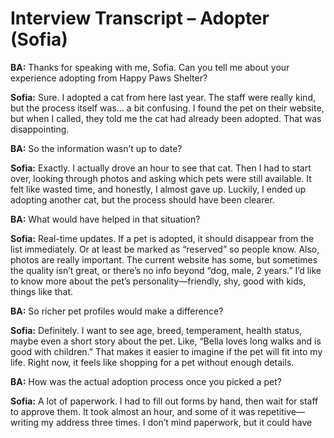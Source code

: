 # Interview Transcript – Adopter (Sofia)

**BA:** Thanks for speaking with me, Sofia. Can you tell me about your experience adopting from Happy Paws Shelter?

**Sofia:** Sure. I adopted a cat from here last year. The staff were really kind, but the process itself was… a bit confusing. I found the pet on their website, but when I called, they told me the cat had already been adopted. That was disappointing.

**BA:** So the information wasn’t up to date?

**Sofia:** Exactly. I actually drove an hour to see that cat. Then I had to start over, looking through photos and asking which pets were still available. It felt like wasted time, and honestly, I almost gave up. Luckily, I ended up adopting another cat, but the process should have been clearer.

**BA:** What would have helped in that situation?

**Sofia:** Real-time updates. If a pet is adopted, it should disappear from the list immediately. Or at least be marked as “reserved” so people know. Also, photos are really important. The current website has some, but sometimes the quality isn’t great, or there’s no info beyond “dog, male, 2 years.” I’d like to know more about the pet’s personality—friendly, shy, good with kids, things like that.

**BA:** So richer pet profiles would make a difference?

**Sofia:** Definitely. I want to see age, breed, temperament, health status, maybe even a short story about the pet. Like, “Bella loves long walks and is good with children.” That makes it easier to imagine if the pet will fit into my life. Right now, it feels like shopping for a pet without enough details.

**BA:** How was the actual adoption process once you picked a pet?

**Sofia:** A lot of paperwork. I had to fill out forms by hand, then wait for staff to approve them. It took almost an hour, and some of it was repetitive—writing my address three times. I don’t mind paperwork, but it could have been faster. If I could have filled it out online beforehand, that would have saved a lot of time.

**BA:** What about communication with the shelter staff?

**Sofia:** They were friendly, but sometimes information got lost. For example, I asked about vaccination records, and it took a while for someone to find the right folder. I think they do their best, but without a proper system, it’s messy. If I could log into a portal and see “Your pet has received X vaccinations, next due on Y date,” that would be fantastic.

**BA:** Would you use an online portal like that?

**Sofia:** Yes, for sure. Even after adoption, I’d like to check things like vaccination reminders or adoption history. It would make me feel more secure, like everything is official and documented.

**BA:** Do you usually search for pets on your phone or computer?

**Sofia:** Mostly on my phone. I browse during breaks or while commuting. If the site isn’t mobile-friendly, it’s frustrating. I need to be able to filter easily—like show me only small dogs, or only cats under 2 years old. Right now, the search is very basic.

**BA:** What’s the most frustrating part of the whole process for you?

**Sofia:** Honestly, the uncertainty. Not knowing if a pet is really available. That’s why I called before visiting, but even then, it wasn’t accurate. It makes me lose trust. If the shelter had a reliable, up-to-date system, I’d feel much more confident.

**BA:** And what was the best part of the process?

**Sofia:** Meeting the animals and talking to the staff—they really care. I just wish the technology supported them better. It would make the whole experience smoother for both adopters and the shelter.

**BA:** If you could summarize your wish list, what would it be?

**Sofia:** Okay:  
1. Real-time availability updates.  
2. Detailed pet profiles with photos and temperament info.  
3. Online applications I can fill out in advance.  
4. Easy mobile browsing with filters.  
5. Access to medical/adoption history after I adopt.  

**BA:** That’s very clear. Thank you, Sofia.
